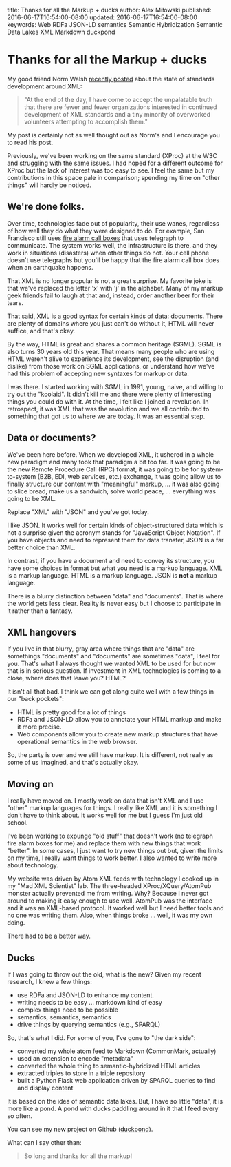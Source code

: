 title: Thanks for all the Markup + ducks
author: Alex Miłowski
published: 2016-06-17T16:54:00-08:00
updated: 2016-06-17T16:54:00-08:00
keywords: Web
                 RDFa
                 JSON-LD
                 semantics
                 Semantic Hybridization
                 Semantic Data Lakes
                 XML
                 Markdown
                 duckpond

# Thanks for all the Markup + ducks

My good friend Norm Walsh [recently posted](https://norman.walsh.name/2016/05/28/non-standard) about the state of standards development around XML:

>"At the end of the day, I have come to accept the unpalatable truth that there are fewer and fewer organizations interested in continued development of XML standards and a tiny minority of overworked volunteers attempting to accomplish them."

My post is certainly not as well thought out as Norm's and I encourage you to read his post.

Previously, we've been working on the same standard (XProc) at the W3C and struggling with the same issues.   I had hoped for a different outcome for XProc but the lack of interest was too easy to see.  I feel the same but my contributions in this space pale in comparison; spending my time on "other things" will hardly be noticed.

## We're done folks.

Over time, technologies fade out of popularity, their use wanes, regardless of how well they do what they were designed to do.  For example, San Francisco still uses [fire alarm call boxes](https://en.wikipedia.org/wiki/Fire_alarm_call_box) that uses telegraph to communicate.  The system works well, the infrastructure is there, and they work in situations (disasters) when other things do not.  Your cell phone doesn't use telegraphs but you'll be happy that the fire alarm call box does when an earthquake happens.

That XML is no longer popular is not a great surprise.  My favorite joke is that we've replaced the letter 'x' with 'j' in the alphabet.  Many of my markup geek friends fail to laugh at that and, instead, order another beer for their tears.

That said, XML is a good syntax for certain kinds of data: documents.  There are plenty of domains where you just can't do without it, HTML will never suffice, and that's okay.

By the way, HTML is great and shares a common heritage (SGML).  SGML is also turns 30 years old this year.  That means many people who are using HTML weren't alive to experience its development, see the disruption (and dislike) from those work on SGML applications, or understand how we've had this problem of accepting new syntaxes for markup or data. 

I was there.  I started working with SGML in 1991, young, naive, and willing to try out the "koolaid".  It didn't kill me and there were plenty of interesting things you could do with it.  At the time, I felt like I joined a revolution.  In retrospect, it was XML that was the revolution and we all contributed to something that got us to where we are today.  It was an essential step.

## Data or documents?

We've been here before.  When we developed XML, it ushered in a whole new paradigm and many took that paradigm a bit too far.  It was going to be the new Remote Procedure Call (RPC) format, it was going to be for system-to-system (B2B, EDI, web services, etc.) exchange, it was going allow us to finally structure our content with "meaningful" markup, ... it was also going to slice bread, make us a sandwich, solve world peace, ... everything was going to be XML.

Replace "XML" with "JSON" and you've got today.

I like JSON.  It works well for certain kinds of object-structured data which is not a surprise given the acronym stands for "JavaScript Object Notation".  If you have objects and need to represent them for data transfer, JSON is a far better choice than XML.

In contrast, if you have a document and need to convey its structure, you have some choices in format but what you need is a markup language.  XML is a markup language.  HTML is a markup language. JSON is **not** a markup language.

There is a blurry distinction between "data" and "documents".  That is where the world gets less clear.  Reality is never easy but I choose to participate in it rather than a fantasy.

## XML hangovers

If you live in that blurry, gray area where things that are "data" are somethings "documents" and "documents" are sometimes "data", I feel for you.  That's what I always thought we wanted XML to be used for but now that is in serious question.  If investment in XML technologies is coming to a close, where does that leave you?  HTML?

It isn't all that bad. I think we can get along quite well with a few things in our "back pockets":

 * HTML is pretty good for a lot of things
 * RDFa and JSON-LD allow you to annotate your HTML markup and make it more precise.
 * Web components allow you to create new markup structures that have operational semantics in the web browser.

So, the party is over and we still have markup.  It is different, not really as some of us imagined, and that's actually okay.

## Moving on

I really have moved on.  I mostly work on data that isn't XML and I use "other" markup languages for things.  I really like XML and it is something I don't have to think about.  It works well for me but I guess I'm just old school.

I've been working to expunge "old stuff" that doesn't work (no telegraph fire alarm boxes for me) and replace them with new things that work "better".  In some cases, I just want to try new things out but, given the limits on my time, I really want things to work better.  I also wanted to write more about technology.

My website was driven by Atom XML feeds with technology I cooked up in my "Mad XML Scientist" lab.  The three-headed XProc/XQuery/AtomPub monster actually prevented me from writing.  Why? Because I never got around to making it easy enough to use well.  AtomPub was the interface and it was an XML-based protocol.  It worked well but I need better tools and no one was writing them.  Also, when things broke ... well, it was my own doing.

There had to be a better way.

## Ducks

If I was going to throw out the old, what is the new?  Given my recent research, I knew a few things:

 * use RDFa and JSON-LD to enhance my content.
 * writing needs to be easy ... markdown kind of easy
 * complex things need to be possible
 * semantics, semantics, semantics
 * drive things by querying semantics (e.g., SPARQL)

So, that's what I did.  For some of you, I've gone to "the dark side":

 * converted my whole atom feed to Markdown (CommonMark, actually)
 * used an extension to encode "metadata"
 * converted the whole thing to semantic-hybridized HTML articles
 * extracted triples to store in a triple repository
 * built a Python Flask web application driven by SPARQL queries to find and display content

It is based on the idea of semantic data lakes.  But, I have so little "data", it is more like a pond.  A pond with ducks paddling around in it that I feed every so often.

You can see my new project on Github ([duckpond](https://github.com/alexmilowski/duckpond)).

What can I say other than:

>So long and thanks for all the markup!
